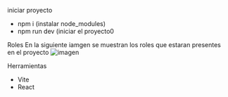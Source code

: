 iniciar proyecto
* npm i (instalar node_modules)
* npm run dev (iniciar el proyecto0

Roles 
En la siguiente iamgen se muestran los roles que estaran presentes en el proyecto
![imagen](https://github.com/user-attachments/assets/3a3560d4-7bfc-4f02-ab49-ca87a33b7051)

Herramientas
* Vite
* React




